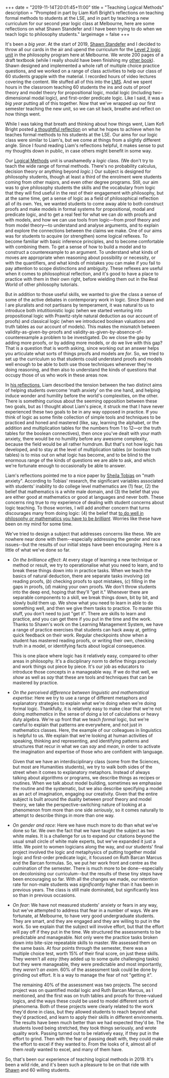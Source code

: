 +++
date = "2019-11-14T20:01:45+11:00"
title = "Teaching Logical Methods"
description = "Prompted in part by Liam Kofi Bright’s reflections on teaching formal methods to students at the LSE, and in part by teaching a new curriculum for our second year logic class at Melbourne, here are some reflections on what Shawn Standefer and I have been trying to do when we teach logic to philosophy students."
largeimage = false
+++

It's been a *big year*. At the start of 2019, [Shawn Standefer](https://shawn-standefer.github.io) and I decided to throw all our cards in the air and upend the curriculum for the [Level 2 logic unit](https://consequently.org/class/2019/PHIL20030) in the philosophy program here at Melbourne. We wrote 200 pages of a draft textbook (while I really should have been finishing my [other book](http://consequently.org/writing/ptrm)). Shawn designed and implemented a whole raft of multiple choice practice questions, and we worked on a range of class activities to help our class of 60 students grapple with the material. I recorded hours of video lectures covering the content. We stuffed all of this into the [LMS](https://lms.unimelb.edu.au). And we spent hours in the classroom teaching 60 students the ins and outs of proof theory and model theory for propositional logic, modal logic (including two-dimensional modal logic), and first-order predicate logic.  Like I said, it was a *big year* putting all of this together. Now that we've wrapped up our first semester teaching the new unit, so we can sit back, breathe and reflect on how things went. 

While I was taking that breath and thinking about how things went, Liam Kofi Bright posted [a thoughtful reflection](https://sootyempiric.blogspot.com/2019/11/just-humble-philosopher.html) on what he hopes to achieve when he teaches formal methods to his students at the LSE. Our aims for our logic class were similar to Liam's, but we come at things from a slightly different angle. Since I found reading Liam's reflections helpful, it makes sense to put my thoughts down in public, in case others might benefit in some way.

Our [Logical Methods](https://consequently.org/class/2019/PHIL20030) unit is unashamedly a *logic* class. (We don't try to teach the wide range of formal methods. There's no probability calculus, decision theory or anything beyond *logic*.) Our subject is designed for philosophy students, though at least a third of the enrolment were students coming from other majors, and even other degree programs. Still, our aim was to give philosophy students the skills and the vocabulary from logic that they will find useful in the rest of their engagement with philosophy, but at the same time, get a sense of logic as a field of philosophical reflection all of its own. Yes, we wanted students to come away able to both construct proofs and make models in formal systems for propositional, modal and predicate logic, and to get a real feel for what we can *do* with proofs and with models, and how we can use tools from logic—from proof theory and from model theory—to understand and analyse arguments, and to explain and explore the connections between the claims we make. One of our aims was for students to acquire (or strengthen) some logical reflexes. To become familiar with basic inference principles, and to become comfortable with combining them. To get a sense of how to build a model and to construct a counterexample to an argument. To understand what kinds of moves are appropriate when reasoning about possibility or necessity, or with the quantifiers, and what kinds of mistakes you can make if you fail to pay attention to scope distinctions and ambiguity. These reflexes are useful when it comes to philosophical reflection, and it's good to have a place to practice with them in their own right, before wielding them out in the Real World of other philosophy tutorials.

But in addition to those useful skills, we wanted to give the class a sense of some of the active debates in contemporary work in logic. Since Shawn and I are pluralists and not partisans by temperament, it was natural to us to introduce both intutitionistic logic (when we started venturing into propositional logic with Prawitz-style natural deduction as our account of proofs) and classical logic (when we introduced boolean valuations and truth tables as our account of models). This makes the mismatch between validity-as-given-by-proofs and validity-as-given-by-absence-of-counterexample a problem to be investigated. Do we close the gap by adding more proofs, or by adding more models, or do we live with this gap? That is a question that is worth asking, since working out an answer helps you articulate what sorts of things proofs and models are *for*. So, we tried to set up the curriculum so that students could understand proofs and models well enough to be able to both use those techniques whenever they're doing reasoning, and then also to understand the kinds of questions that occupy those of us who work in these areas now.

In [his reflections](https://sootyempiric.blogspot.com/2019/11/just-humble-philosopher.html), Liam described the tension between the two distinct aims of helping students overcome 'math anxiety' on the one hand, and helping induce wonder and humility before the world's complexities, on the other. There is something curious about the seeming opposition between these two goals, but as I thought about Liam's piece, it struck me that I have never experienced these two goals to be in any way opposed in practice. If you think of logic as some finite collection of simple tools and techniques to be practiced and honed and mastered (like, say, learning the alphabet, or the addition and multiplication tables for the numbers from 1 to 12—or the truth tables for the boolean connectives), then once you've dealt with your math anxiety, there would be no humility before any awesome complexity, because the field would be all rather humdrum. But that's not how logic has developed, and to stay at the level of multiplication tables (or boolean truth tables) is to miss out on what logic has become, and to be blind to the enormous range of the kinds of questions we are able to ask, and which we're fortunate enough to occasionally be able to answer.

Liam's reflections pointed me to a nice paper by [Sheila Tobias](https://www.nacadajournal.org/doi/abs/10.12930/0271-9517-10.1.47) on "math anxiety". According to Tobias' research, the significant variables associated with students' inability to do college level mathematics are (1) fear, (2) the belief that mathematics is a white male domain, and (3) the belief that you are either good at mathematics or good at languages and never both. These concerns ring true to my experience of dealing with student concerns about logic teaching. To those worries, I will add another concern that turns discourages many from doing logic: (4) the belief that [to do well in philosophy *or* mathematics you have to be *brilliant*](http://web.apsanet.org/cswp/wp-content/uploads/sites/4/2015/08/bian-lin-et-al.-gender-stereotypes-abt-intell-ability-emerge-early-Science-Jan-2017.pdf). Worries like these have been on my mind for some time.

We've tried to design a subject that addresses concerns like these. We are nowhere near done with them--especially addressing the gender and race issues--but the results of our initial steps have been encouraging. Here is a little of what we've done so far. 

* *On the brilliance effect*: At every stage of learning a new technique or method or result, we try to operationalise what you need to learn, and to break these things down into in practice tasks. When we teach the basics of natural deduction, there are separate tasks involving (_a_) reading proofs, (_b_) checking proofs to spot mistakes,  (_c_) filling in the gaps in proofs, (_d_) making your own proofs. We don't throw students into the deep end, hoping that they'll "get it." Whenever there are separable components to a skill, we break things down, bit by bit, and slowly build them up. We show what you need to learn in able to do something well, and then we give them tasks to practice. To master this stuff, you don't need to just "get it". There are skills to learn and practice, and you can get there if you put in the time and the work. Thanks to Shawn's work on the Learning Management System, we have a range of practice exercises that students can hack away at, getting quick feedback on their work. Regular checkpoints show when a student has mastered reading proofs, or writing their own, checking truth in a model, or identifying facts about logical consequence.

    This is one place where logic has it relatively easy, compared to other areas in philosophy. It's a disciplinary norm to define things precisely and work things out piece by piece. It's our job as educators to introduce those concepts in a manageable way. If we do that well, we *show* as well as *say* that these are tools and techniques that can be mastered by practice. 

* *On the perceived difference between linguistic and mathematical expertise*:  Here we try to use a range of different metaphors and explanatory strategies to explain what we're doing when we're doing formal logic. Thankfully, it is relatively easy to make clear that we're not doing *mathematics* in the sense of doing a lot of calculations or heavy duty algebra. We're up front that we teach *formal* logic, but we're careful to explain that patterns are everywhere, and not just in mathematics classes. Here, the example of our colleagues in linguistics is helpful to us. We explain that we're looking at human activities of speaking, thinking and representing, and identifying patterns and structures that recur in what we can *say* and *mean*, in order to activate the imagination and expertise of those who are confident with language. 

    Given that we have an interdisciplinary class (some from the Sciences, but most are Humanities students), we try to walk both sides of the street when it comes to explanatory metaphors. Instead of always talking about algorithms or programs, we describe things as recipes or routines. When we talk about model building, sometimes we emphasise the routine and the systematic, but we also describe specifying a model as an act of imagination, engaging our creativity. Given that the entire subject is built around the duality between proof theory and model theory, we take the perspective-switching nature of looking at a phenomenon from more than one side *seriously*, so it comes naturally to attempt to describe things in more than one way.

* *On gender and race*: Here we have much more to do than what we've done so far. We own the fact that we have taught the subject as two white males. It is a challenge for us to expand our citations beyond the usual small circle of white male experts, but we've expanded it just a little. We point to women logicians along the way, and our students' final project involved the logic and metaphysics of putting together modal logic and first-order predicate logic, it focussed on Ruth Barcan Marcus and the Barcan formulas. So, we put her work front and centre as the culmination of the semester. There is much more to be done--especially on decolonising our curriculum--but the results of these tiny steps have been encouraging so far. With all the changes we made, our retention rate for non-male students was *significantly* higher than it has been in previous years. The class is still male dominated, but significantly less so than in previous occasions. 

* *On fear*: We have not measured students' anxiety or fears in any way, but we've attempted to address that fear in a number of ways. We are fortunate, at Melbourne, to have very good undergraduate students. They are smart, and they are engaged and they are willing to put in the work. So we explain that the subject will involve effort, but that the effort will pay off if they put in the time. We structured the assessments to be predictable and manageable. Not only were the practice tasks broken down into bite-size repeatable skills to master. We assessed them on the same basis. At four points through the semester, there was a multiple choice test, worth 15% of their final score, on just these skills. They weren't all *easy* (they added up to  some quite challenging tasks) but they were manageable, they were predictable and most importantly, they *weren't an exam*. 60% of the assessment task could be done by grinding out effort. It is a way to manage the fear of not "getting it". 

    The remaining 40% of the assessment was two projects. The second project was on quantified modal logic and Ruth Barcan Marcus, as I mentioned, and the first was on  truth tables and proofs for three-valued logics, and the ways these could be used to model different sorts of phenomena. Both of these projects were clearly related to the work they'd done in class, but they allowed students to reach beyond what they'd practiced, and learn to apply their skills in different environments. The results have been much better than we had expected they'd be. The students loved being stretched, they took things seriously, and wrote quality work. Passing turned out to be relatively easy, if they put in the effort to grind. Then with the fear of passing dealt with, they could make the effort to excel if they wanted to. From the looks of it, almost all of them *really* wanted to excel, and many of them have.
    
So, that's been our experience of teaching logical methods in 2019. It's been a wild ride, and it's been such a pleasure to be on that ride with [Shawn](https://shawn-standefer.github.io) and 60 willing students. 
 


